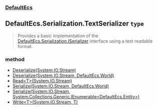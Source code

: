 ### [DefaultEcs](./DefaultEcs.md 'DefaultEcs')
## DefaultEcs.Serialization.TextSerializer `type`
>Provides a basic implementation of the [DefaultEcs.Serialization.ISerializer](./DefaultEcs-Serialization-ISerializer.md 'DefaultEcs.Serialization.ISerializer') interface using a text readable format.
### method
- [Deserialize(System.IO.Stream)](./DefaultEcs-Serialization-TextSerializer-Deserialize(System-IO-Stream).md 'DefaultEcs.Serialization.TextSerializer.Deserialize(System.IO.Stream)')
- [Deserialize(System.IO.Stream, DefaultEcs.World)](./DefaultEcs-Serialization-TextSerializer-Deserialize(System-IO-Stream-_DefaultEcs-World).md 'DefaultEcs.Serialization.TextSerializer.Deserialize(System.IO.Stream, DefaultEcs.World)')
- [Read&lt;T&gt;(System.IO.Stream)](./DefaultEcs-Serialization-TextSerializer-Read-T-(System-IO-Stream).md 'DefaultEcs.Serialization.TextSerializer.Read&lt;T&gt;(System.IO.Stream)')
- [Serialize(System.IO.Stream, DefaultEcs.World)](./DefaultEcs-Serialization-TextSerializer-Serialize(System-IO-Stream-_DefaultEcs-World).md 'DefaultEcs.Serialization.TextSerializer.Serialize(System.IO.Stream, DefaultEcs.World)')
- [Serialize(System.IO.Stream, System.Collections.Generic.IEnumerable&lt;DefaultEcs.Entity&gt;)](./DefaultEcs-Serialization-TextSerializer-Serialize(System-IO-Stream-_System-Collections-Generic-IEnumerable-DefaultEcs-Entity-).md 'DefaultEcs.Serialization.TextSerializer.Serialize(System.IO.Stream, System.Collections.Generic.IEnumerable&lt;DefaultEcs.Entity&gt;)')
- [Write&lt;T&gt;(System.IO.Stream, T)](./DefaultEcs-Serialization-TextSerializer-Write-T-(System-IO-Stream-_T).md 'DefaultEcs.Serialization.TextSerializer.Write&lt;T&gt;(System.IO.Stream, T)')
